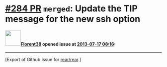 [\#284 PR](https://github.com/rear/rear/pull/284) `merged`: Update the TIP message for the new ssh option
=========================================================================================================

#### <img src="https://avatars.githubusercontent.com/u/2429198?v=4" width="50">[Florent38](https://github.com/Florent38) opened issue at [2013-07-17 08:16](https://github.com/rear/rear/pull/284):

------------------------------------------------------------------------

\[Export of Github issue for
[rear/rear](https://github.com/rear/rear).\]
